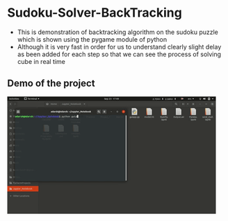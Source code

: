 # Sudoku-Solver-BackTracking

* This is demonstration of backtracking algorithm on the sudoku puzzle which is shown using the pygame module of python
* Although it is very fast in order for us to understand clearly slight delay as been added for each step so that we can see the process of solving cube in real time

## Demo of the project

<img src = "https://github.com/BadagalaAdarsh/Sudoku-Solver-BackTracking/blob/main/GIF/Sudoku_BackTrack.gif">
